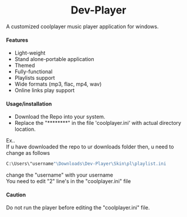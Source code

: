 <h1 align="center"> Dev-Player </h1>
A customized coolplayer music player application for windows.


#### Features
* Light-weight
* Stand alone-portable application
* Themed
* Fully-functional
* Playlists support
* Wide formats (mp3, flac, mp4, wav)
* Online links play support


#### Usage/installation
+ Download the Repo into your system.
+ Replace the "********" in the file 'coolplayer.ini' with actual directory location.

Ex.. <br>
If u have downloaded the repo to ur downloads folder then, u need to change as follows
<br>
```sh
C:\Users\"username"\Downloads\Dev-Player\Skin\pl\playlist.ini
```
change the "username" with your username <br>
You need to edit "2" line's in the "coolplayer.ini" file

#### Caution
Do not run the player before editing the "coolplayer.ini" file.
